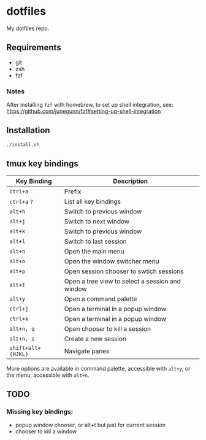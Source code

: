 # dotfiles

My dotfiles repo.


## Requirements

* git
* zsh
* fzf


### Notes

After installing `fzf` with homebrew, to set up shell integration, see:
  https://github.com/junegunn/fzf#setting-up-shell-integration


## Installation

```bash
./install.sh
```


## tmux key bindings

| Key Binding | Description |
|-------------|-------------|
| `ctrl+a` | Prefix |
| `ctrl+a` `?` | List all key bindings |
| `alt+h` | Switch to previous window |
| `alt+j` | Switch to next window |
| `alt+k` | Switch to previous window |
| `alt+l` | Switch to last session |
| `alt+n` | Open the main menu |
| `alt+o` | Open the window switcher menu |
| `alt+p` | Open session chooser to swtich sessions |
| `alt+t` | Open a tree view to select a session and window |
| `alt+y` | Open a command palette |
| `ctrl+j` | Open a terminal in a popup window |
| `ctrl+k` | Open a terminal in a popup window |
| `alt+n, q` | Open chooser to kill a session |
| `alt+n, s` | Create a new session |
| `shift+alt+{HJKL}` | Navigate panes |

More options are available in command palette, accessible with `alt+y`, or the
menu, accessible with `alt+n`.


## TODO


### Missing key bindings:

- popup window chooser, or alt+t but just for current session
- chooser to kill a window
